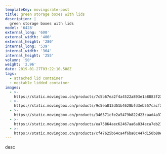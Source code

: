 ```yaml
---
templateKey: movingcrate-post
title: green storage boxes with lids
description: |
  green storage boxes with lids
model: '6428'
external_long: '600'
external_width: '400'
external_height: '280'
internal_long: '539'
internal_width: '364'
internal_height: '255'
volumn: '50'
weight: '2.96'
date: 2019-01-27T03:22:10.508Z
tags:
  - attached lid container
  - nestable lidded container
images:
  - >-
    https://static.movingbox.cn/products/7c5b67ea2f4a4522a893e1a8883f238c.jpg
  - >-
    https://static.movingbox.cn/products/9c5ea813d51b4628bfd3eb557cacf353.jpg
  - >-
    https://static.movingbox.cn/products/346571cfe2a5479b822d23caad4a372a.jpg
  - >-
    https://static.movingbox.cn/products/ea75864aec62467aa6a834eca7eb21f6.jpg
  - >-
    https://static.movingbox.cn/products/cf47625b64ca4f6ba0c447d150b80eec.jpg
---
```

desc

